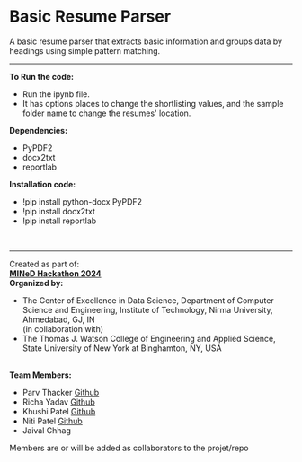 # Basic Resume Parser
A basic resume parser that extracts basic information and groups data by headings using simple pattern matching.
<hr>
<b>To Run the code:</b>
<ul>
<li>Run the ipynb file.
<li>It has options places to change the shortlisting values, and the sample folder name to change the resumes' location.
</ul>
<b>Dependencies:</b>
<ul>
<li>PyPDF2
<li>docx2txt
<li>reportlab
</ul>
<b>Installation code:</b>
<ul>
<li>!pip install python-docx PyPDF2
<li>!pip install docx2txt
<li>!pip install reportlab
</ul><br>

<hr>
Created as part of:<br>
<a href = https://www.mined2024.tech/><b>MINeD Hackathon 2024</b></a><br>
<b>Organized by:</b><br>
<ul>
<li>The Center of Excellence in Data Science, Department of Computer Science and Engineering, Institute of Technology, Nirma University, Ahmedabad, GJ, IN<br>
(in collaboration with)<br>
<li>The Thomas J. Watson College of Engineering and Applied Science, State University of New York at Binghamton, NY, USA
</ul>
<br>
<b>Team Members:</b>
<ul>
<li>Parv Thacker <a href="https://github.com/parvthacker">Github</a>
<li>Richa Yadav <a href="https://github.com/richayadav03">Github</a>
<li>Khushi Patel <a href="https://github.com/khushi-patel1221">Github</a>
<li>Niti Patel <a href="https://github.com/niti0309">Github</a>
<li>Jaival Chhag
</ul>
Members are or will be added as collaborators to the projet/repo
